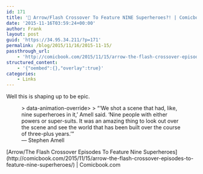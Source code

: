 ```yaml
---
id: 171
title: '🔗 Arrow/Flash Crossover To Feature NINE Superheroes?! | Comicbook.com'
date: '2015-11-16T03:59:24+00:00'
author: Frank
layout: post
guid: 'https://34.95.34.211/?p=171'
permalink: /blog/2015/11/16/2015-11-15/
passthrough_url:
    - 'http://comicbook.com/2015/11/15/arrow-the-flash-crossover-episodes-to-feature-nine-superheroes/'
structured_content:
    - '{"oembed":{},"overlay":true}'
categories:
    - Links
---
```


Well this is shaping up to be epic.

<figure>> data-animation-override&gt;  
> <span>“</span>‘We shot a scene that had, like, nine superheroes in it,’ Amell said. ‘Nine people with either powers or super-suits. It was an amazing thing to look out over the scene and see the world that has been built over the course of three-plus years.’<span>”</span>

<figcaption class="source">— Stephen Amell</figcaption></figure>[Arrow/The Flash Crossover Episodes To Feature Nine Superheroes](http://comicbook.com/2015/11/15/arrow-the-flash-crossover-episodes-to-feature-nine-superheroes/) | Comicbook.com